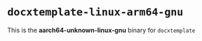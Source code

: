# `docxtemplate-linux-arm64-gnu`

This is the **aarch64-unknown-linux-gnu** binary for `docxtemplate`
